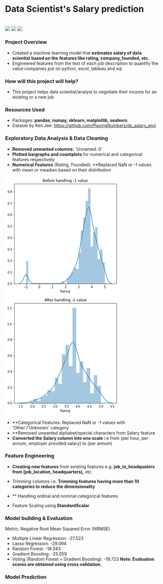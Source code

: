 # Data Scientist's Salary prediction <h1> 
![](https://img.shields.io/badge/Dataset-Ken%20Jee-red) ![](https://img.shields.io/badge/Python-3.6-green) ![](https://img.shields.io/badge/library-sklearn-lightgrey) 
  
### Project Overview

* Created a machine learning model that **estimates salary of data scientist based on the features like rating, company_founded, etc.**
* Engineered features from the text of each job description to quantify the value companies put on python, excel, tableau and sql

### How will this project will help?

* This project helps data scientist/analyst to negotiate their income for an existing or a new job

### Resources Used

* Packages: **pandas, numpy, sklearn, matplotlib, seaborn.**
* Dataset by Ken Jee: https://github.com/PlayingNumbers/ds_salary_proj

### Exploratory Data Analysis & Data Cleaning

* **Removed unwanted columns:** 'Unnamed: 0'
* **Plotted bargraphs and countplots** for numerical and categorical features respectively
* **Numerical Features** (Rating, Founded): **Replaced NaN or -1 values with mean or meadian based on their distribution

![](Readme_resources/rating1.PNG)  ![](Readme_resources/rating2.PNG)

* **Categorical Features: Replaced NaN or -1 values with 'Other'/'Unknown' category
* **Removed unwanted alphabet/special characters from Salary feature
* **Converted the Salary column into one scale** i.e from (per hour, per annum, employer provided salary) to (per annum)

### Feature Engineering
* **Creating new features** from existing features e.g. **job_in_headquaters from (job_location, headquarters),** etc.

* Trimming columns i.e. **Trimming features having more than 10 categories to reduce the dimensionality**
* ** Handling ordinal and nominal categorical features 

* Feature Scaling using **StandardScalar**

### Model building & Evaluation

Metric: Negative Root Mean Squared Error (NRMSE)
* Multiple Linear Regression: -27.523
* Lasso Regression: -29.094
* Random Forest: -18.343
* Gradient Boosting: -25.059
* Voting (Random Forest + Gradient Boosting): -19.723
**Note: Evaluation scores are obtained using cross validation.**

### Model Prediction
